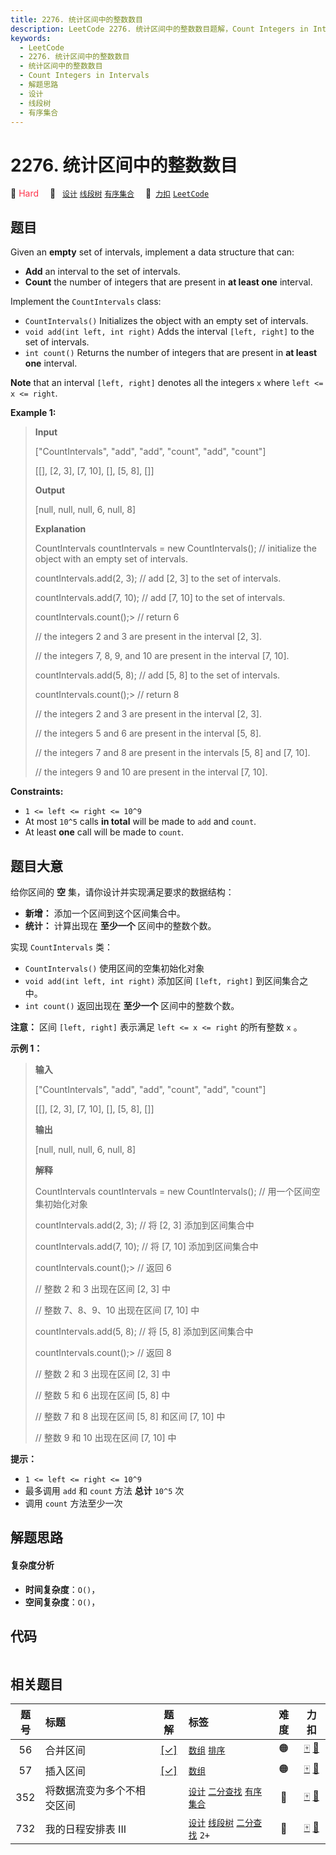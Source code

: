 ```yaml
---
title: 2276. 统计区间中的整数数目
description: LeetCode 2276. 统计区间中的整数数目题解，Count Integers in Intervals，包含解题思路、复杂度分析以及完整的 JavaScript 代码实现。
keywords:
  - LeetCode
  - 2276. 统计区间中的整数数目
  - 统计区间中的整数数目
  - Count Integers in Intervals
  - 解题思路
  - 设计
  - 线段树
  - 有序集合
---
```


# 2276. 统计区间中的整数数目

🔴 <font color=#ff334b>Hard</font>&emsp; 🔖&ensp; [`设计`](/tag/design.md) [`线段树`](/tag/segment-tree.md) [`有序集合`](/tag/ordered-set.md)&emsp; 🔗&ensp;[`力扣`](https://leetcode.cn/problems/count-integers-in-intervals) [`LeetCode`](https://leetcode.com/problems/count-integers-in-intervals)

## 题目

Given an **empty** set of intervals, implement a data structure that can:

  * **Add** an interval to the set of intervals.
  * **Count** the number of integers that are present in **at least one** interval.

Implement the `CountIntervals` class:

  * `CountIntervals()` Initializes the object with an empty set of intervals.
  * `void add(int left, int right)` Adds the interval `[left, right]` to the set of intervals.
  * `int count()` Returns the number of integers that are present in **at least one** interval.

**Note** that an interval `[left, right]` denotes all the integers `x` where
`left <= x <= right`.



**Example 1:**

> 
> 
> 
> 
> 
> **Input**
> 
> ["CountIntervals", "add", "add", "count", "add", "count"]
> 
> [[], [2, 3], [7, 10], [], [5, 8], []]
> 
> **Output**
> 
> [null, null, null, 6, null, 8]
> 
> 
> 
> **Explanation**
> 
> CountIntervals countIntervals = new CountIntervals(); // initialize the object with an empty set of intervals. 
> 
> countIntervals.add(2, 3);  // add [2, 3] to the set of intervals.
> 
> countIntervals.add(7, 10); // add [7, 10] to the set of intervals.
> 
> countIntervals.count();> 
> // return 6
> 
> > 
> > 
> > 
> > 
> > 
> > 
>    // the integers 2 and 3 are present in the interval [2, 3].
> 
> > 
> > 
> > 
> > 
> > 
> > 
>    // the integers 7, 8, 9, and 10 are present in the interval [7, 10].
> 
> countIntervals.add(5, 8);  // add [5, 8] to the set of intervals.
> 
> countIntervals.count();> 
> // return 8
> 
> > 
> > 
> > 
> > 
> > 
> > 
>    // the integers 2 and 3 are present in the interval [2, 3].
> 
> > 
> > 
> > 
> > 
> > 
> > 
>    // the integers 5 and 6 are present in the interval [5, 8].
> 
> > 
> > 
> > 
> > 
> > 
> > 
>    // the integers 7 and 8 are present in the intervals [5, 8] and [7, 10].
> 
> > 
> > 
> > 
> > 
> > 
> > 
>    // the integers 9 and 10 are present in the interval [7, 10].

**Constraints:**

  * `1 <= left <= right <= 10^9`
  * At most `10^5` calls **in total** will be made to `add` and `count`.
  * At least **one** call will be made to `count`.


## 题目大意

给你区间的 **空** 集，请你设计并实现满足要求的数据结构：

  * **新增：** 添加一个区间到这个区间集合中。
  * **统计：** 计算出现在 **至少一个** 区间中的整数个数。

实现 `CountIntervals` 类：

  * `CountIntervals()` 使用区间的空集初始化对象
  * `void add(int left, int right)` 添加区间 `[left, right]` 到区间集合之中。
  * `int count()` 返回出现在 **至少一个** 区间中的整数个数。

**注意：** 区间 `[left, right]` 表示满足 `left <= x <= right` 的所有整数 `x` 。



**示例 1：**

> 
> 
> 
> 
> 
> **输入**
> 
> ["CountIntervals", "add", "add", "count", "add", "count"]
> 
> [[], [2, 3], [7, 10], [], [5, 8], []]
> 
> **输出**
> 
> [null, null, null, 6, null, 8]
> 
> 
> 
> **解释**
> 
> CountIntervals countIntervals = new CountIntervals(); // 用一个区间空集初始化对象
> 
> countIntervals.add(2, 3);  // 将 [2, 3] 添加到区间集合中
> 
> countIntervals.add(7, 10); // 将 [7, 10] 添加到区间集合中
> 
> countIntervals.count();> 
> // 返回 6
> 
> > 
> > 
> > 
> > 
> > 
> > 
>    // 整数 2 和 3 出现在区间 [2, 3] 中
> 
> > 
> > 
> > 
> > 
> > 
> > 
>    // 整数 7、8、9、10 出现在区间 [7, 10] 中
> 
> countIntervals.add(5, 8);  // 将 [5, 8] 添加到区间集合中
> 
> countIntervals.count();> 
> // 返回 8
> 
> > 
> > 
> > 
> > 
> > 
> > 
>    // 整数 2 和 3 出现在区间 [2, 3] 中
> 
> > 
> > 
> > 
> > 
> > 
> > 
>    // 整数 5 和 6 出现在区间 [5, 8] 中
> 
> > 
> > 
> > 
> > 
> > 
> > 
>    // 整数 7 和 8 出现在区间 [5, 8] 和区间 [7, 10] 中
> 
> > 
> > 
> > 
> > 
> > 
> > 
>    // 整数 9 和 10 出现在区间 [7, 10] 中



**提示：**

  * `1 <= left <= right <= 10^9`
  * 最多调用  `add` 和 `count` 方法 **总计** `10^5` 次
  * 调用 `count` 方法至少一次


## 解题思路

#### 复杂度分析

- **时间复杂度**：`O()`，
- **空间复杂度**：`O()`，

## 代码

```javascript

```

## 相关题目

<!-- prettier-ignore -->
| 题号 | 标题 | 题解 | 标签 | 难度 | 力扣 |
| :------: | :------ | :------: | :------ | :------: | :------: |
| 56 | 合并区间 | [[✓]](/problem/0056.md) |  [`数组`](/tag/array.md) [`排序`](/tag/sorting.md) | 🟠 | [🀄️](https://leetcode.cn/problems/merge-intervals) [🔗](https://leetcode.com/problems/merge-intervals) |
| 57 | 插入区间 | [[✓]](/problem/0057.md) |  [`数组`](/tag/array.md) | 🟠 | [🀄️](https://leetcode.cn/problems/insert-interval) [🔗](https://leetcode.com/problems/insert-interval) |
| 352 | 将数据流变为多个不相交区间 |  |  [`设计`](/tag/design.md) [`二分查找`](/tag/binary-search.md) [`有序集合`](/tag/ordered-set.md) | 🔴 | [🀄️](https://leetcode.cn/problems/data-stream-as-disjoint-intervals) [🔗](https://leetcode.com/problems/data-stream-as-disjoint-intervals) |
| 732 | 我的日程安排表 III |  |  [`设计`](/tag/design.md) [`线段树`](/tag/segment-tree.md) [`二分查找`](/tag/binary-search.md) `2+` | 🔴 | [🀄️](https://leetcode.cn/problems/my-calendar-iii) [🔗](https://leetcode.com/problems/my-calendar-iii) |
